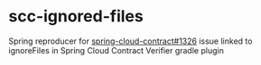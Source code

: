 # scc-ignored-files
Spring reproducer for [spring-cloud-contract#1326](https://github.com/spring-cloud/spring-cloud-contract/issues/1326) issue linked to ignoreFiles in Spring Cloud Contract Verifier gradle plugin
